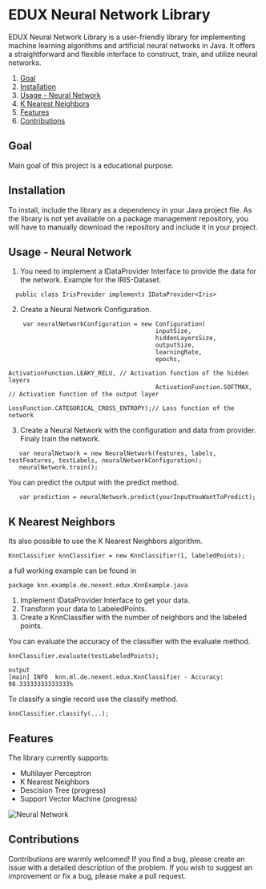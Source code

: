 # EDUX Neural Network Library

EDUX Neural Network Library is a user-friendly library for implementing machine learning algorithms and artificial neural networks in Java. It offers a straightforward and flexible interface to construct, train, and utilize neural networks.

1. [Goal](#goal)
2. [Installation](#installation)
3. [Usage - Neural Network](#usage---neural-network)
4. [K Nearest Neighbors](#k-nearest-neighbors)
5. [Features](#features)
6. [Contributions](#contributions)



## Goal 
Main goal of this project is a educational purpose.

## Installation

To install, include the library as a dependency in your Java project file. As the library is not yet available on a package management repository, you will have to manually download the repository and include it in your project.

## Usage - Neural Network

1. You need to implement a IDataProvider Interface to provide the data for the network. Example for the IRIS-Dataset.
 ```
   public class IrisProvider implements IDataProvider<Iris>
 ```
2. Create a Neural Network Configuration.
```
    var neuralNetworkConfiguration = new Configuration(
                                         inputSize, 
                                         hiddenLayersSize, 
                                         outputSize, 
                                         learningRate,
                                         epochs,
                                         ActivationFunction.LEAKY_RELU, // Activation function of the hidden layers
                                         ActivationFunction.SOFTMAX, // Activation function of the output layer
                                         LossFunction.CATEGORICAL_CROSS_ENTROPY);// Loss function of the network
```
3. Create a Neural Network with the configuration and data from provider. Finaly train the network.
```
   var neuralNetwork = new NeuralNetwork(features, labels, testFeatures, testLabels, neuralNetworkConfiguration);
   neuralNetwork.train();
```

You can predict the output with the predict method.
```
   var prediction = neuralNetwork.predict(yourInputYouWantToPredict);
```



## K Nearest Neighbors

Its also possible to use the K Nearest Neighbors algorithm. 

    KnnClassifier knnClassifier = new KnnClassifier(1, labeledPoints);

a full working example can be found in 

    package knn.example.de.nexent.edux.KnnExample.java

1. Implement IDataProvider Interface to get your data.
2. Transform your data to LabeledPoints.
3. Create a KnnClassifier with the number of neighbors and the labeled points.

You can evaluate the accuracy of the classifier with the evaluate method.

    knnClassifier.evaluate(testLabeledPoints);
    
    output
    [main] INFO  knn.ml.de.nexent.edux.KnnClassifier - Accuracy: 98.33333333333333%

To classify a single record use the classify method.

    knnClassifier.classify(...);

## Features

The library currently supports:

- Multilayer Perceptron
- K Nearest Neighbors
- Descision Tree (progress)
- Support Vector Machine (progress)


![Neural Network](https://hc-linux.eu/github/iris-nn.png)
## Contributions

Contributions are warmly welcomed! If you find a bug, please create an issue with a detailed description of the problem. If you wish to suggest an improvement or fix a bug, please make a pull request.